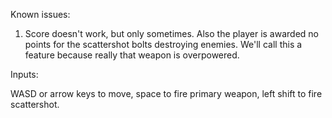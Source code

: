 Known issues:

1. Score doesn't work, but only sometimes. Also the player is awarded no points for the scattershot bolts destroying enemies. We'll call this a feature because really that weapon is overpowered.

Inputs:

WASD or arrow keys to move, space to fire primary weapon, left shift to fire scattershot.
